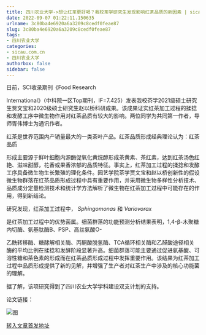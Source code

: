 ```yaml
---
title: 四川农业大学->想让红茶更好喝？我校茶学研究生发现影响红茶品质的新因素 | sicau.com.cn
date: 2022-09-07 01:22:11.150635
urlname: 3c80ba4e6920a6a3209c8cedf0feae87
slug: 3c80ba4e6920a6a3209c8cedf0feae87
tags: 
- 四川农业大学
categories:
- sicau.com.cn
- 四川农业大学
authorbox: false
sidebar: false
---
```

日前，SCI收录期刊《Food Research

International》（中科院一区Top期刊，IF=7.425）发表我校茶学2021级硕士研究生贾文宝和2020级硕士研究生赵以桥科研成果。该成果证实红茶加工过程的揉捻和发酵工序中微生物作用对红茶品质有较大的影响。两位同学为共同第一作者，导师胥伟博士为通讯作者。

红茶是世界范围内产销量最大的一类茶叶产品。红茶品质形成经典理论认为：红茶品质
<!--more-->
形成主要源于鲜叶细胞内源酶促氧化黄烷醇形成茶黄素、茶红素，达到红茶汤色红艳、滋味甜醇，花香或果香浓郁的品质特征。事实上，红茶加工过程的揉捻和发酵工序具备微生物生长繁殖的理化条件。园艺学院茶学贾文宝和赵以桥创新性的假设微生物群落在红茶品质形成过程中具有重要作用，并采用微生物多样性分析技术、品质成分定量检测技术和统计学方法解析了微生物在红茶加工过程中可能存在的作用，得到新结论。

研究发现，红茶加工过程中， _Sphingomonas_ 和 _Variovorax_

是红茶加工过程中的优势菌属。细菌群落的功能预测分析结果表明，1,4-β-木聚糖内切酶、氨基肽酶B、PSP、高丝氨酸O-

乙酰转移酶、糖酵解相关酶、丙酮酸脱氢酶、TCA循环相关酶和乙醛酸途径相关酶的平均比例在揉捻和发酵阶段显著升高。细菌群落可能主要通过促进氨基酸、可溶性糖和茶色素的形成而在红茶品质形成过程中发挥重要作用。该结果为红茶加工过程中品质形成提供了新的见解，并增强了生产者对红茶生产中涉及的核心功能菌的理解。

据了解，该项研究得到了四川农业大学学科建设双支计划的支持。

论文链接：

![图](https://news.sicau.edu.cn/__local/2/5C/B0/43917900313900E91115435DC7E_B6F6761E_2BBF6.jpg)

[转入文章首发地址](https://news.sicau.edu.cn/info/1078/69394.htm)